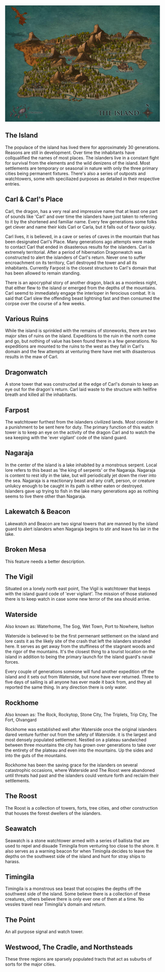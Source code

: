 ![Map](map.jpg)


The Island
----------
The populace of the island has lived there for approximately 30 generations. Reasons are still in development. Over time the inhabitants have collqualified the names of most places. The islanders live in a constant fight for survival from the elements and the wild denizens of the island. Most settlements are temporary or seasonal in nature with only the three primary cities being permanent fixtures. There's also a series of outposts and watchtowers, some with speciliazed purposes as detailed in their respective entries.


Carl & Carl's Place
-------------------
Carl, the dragon, has a very real and impressive name that at least one part of sounds like 'Carl' and over time the islanders have just taken to referring to it by the shortened and familiar name. Every few generations some folks get clever and name their kids Carl or Carla, but it falls out of favor quicky.

Carl lives, it is believed, in a cave or series of caves in the mountain that has been designated Carl's Place. Many generations ago attempts were made to contact Carl that ended in disasterous results for the islanders. Carl is extremely territorial. After a period of hibernation Dragonwatch was constructed to alert the islanders of Carl's return. Never one to suffer encroachment on its territory, Carl destroyed the tower and all its inhabitants. Currently Farpost is the closest structure to Carl's domain that has been allowed to remain standing.

There is an apocryphal story of another dragon, black as a moonless night, that either flew to the island or emerged from the depths of the mountains. Carl seemd to immediately engage the interloper in ferocious combat. It is said that Carl slew the offending beast lightning fast and then consumed the corpse over the course of a few weeks.

Various Ruins
-------------
While the island is sprinkled with the remains of stoneworks, there are two major sites of ruins on the island. Expeditions to the ruin in the north come and go, but nothing of value has been found there in a few generations. No expeditions are mounted to the ruins to the west as they fall in Carl's domain and the few attempts at venturing there have met with disasterous results in the maw of Carl.

Dragonwatch
-----------
A stone tower that was constructed at the edge of Carl's domain to keep an eye out for the dragon's return. Carl laid waste to the structure with hellfire breath and killed all the inhabitants. 

Farpost
-------
The watchtower furthest from the islanders civilized lands. Most consider it a punishment to be sent here for duty. The primary function of this watch tower is to keep an eye on the activity of the dragon Carl and to watch the sea keeping with the 'ever vigilant' code of the island guard. 

Nagaraja
--------
In the center of the island is a lake inhabited by a monstrous serpent. Local lore refers to this beast as 'the king of serpents' or the Nagaraja. Nagaraja is content to rest idly in the lake, but will periodically jet down the river into the sea. Nagaraja is a reactionary beast and any craft, person, or creature unlukcy enough to be caught in its path is either eaten or destroyed. Islanders gave up trying to fish in the lake many generations ago as nothing seems to live there other than Nagaraja.

Lakewatch & Beacon
------------------
Lakewatch and Beacon are two signal towers that are manned by the island guard to alert islanders when Nagaraja begins to stir and leave his lair in the lake. 

Broken Mesa
-----------
This feature needs a better description.

The Vigil
---------
Situated on a lonely north east point, The Vigil is watchtower that keeps with the island guard code of 'ever vigilant'. The mission of those stationed there is to keep watch in case some new terror of the sea should arrive.

Waterside
---------
Also known as: Waterhome, The Sog, Wet Town, Port to Nowhere, Iselton

Waterside is believed to be the first permenant settlement on the island and lore casts it as the likely site of the crash that left the islanders stranded here. It serves as get away from the stuffiness of the stagnant woods and the rigor of the mountains. It's the closest thing to a tourist location on the island in addition to being the primary launch for the island guard's naval forces. 

Every couple of generations someone will fund another expedition off the island and it sets out from Waterside, but none have ever returned. Three to five days of sailing is all anyone has ever made it back from, and they all reported the same thing. In any direction there is only water.

Rockhome
--------
Also known as: The Rock, Rockytop, Stone City, The Triplets, Trip City, The Fort, Olvangard

Rockhome was established well after Waterside once the original islanders dared venture further out from the safety of Waterside. it is the largest and most densely populated settlement. Nestled on a plateau sandwiched between three mountains the city has grown over generations to take over the entirety of the plateau and even into the mountains. Up the sides and into the guts of the mountains. 

Rockhome has been the saving grace for the islanders on several catastrophic occasions, where Waterside and The Roost were abandoned until threats had past and the islanders could venture forth and reclaim their settlements.

The Roost
---------
The Roost is a collection of towers, forts, tree cities, and other construction that houses the forest dwellers of the islanders.

Seawatch
--------
Seawatch is a stone watchtower armed with a series of ballista that are used to repel and disuade Timingila from venturing too close to the shore. It also serves as a warning beacon for when Timingila decides to leave the depths on the southwest side of the island and hunt for stray ships to harass.

Timingila
---------
Timingila is a monstrous sea beast that occupies the depths off the southwest side of the island. Some believe there is a collection of these creatures, others believe there is only ever one of them at a time. No vessles travel near Timingila's domain and return.

The Point
---------
An all purpose signal and watch tower. 


Westwood, The Cradle, and Northsteads
-------------------------------------
These three regions are sparsely populated tracts that act as suburbs of sorts for the major cities. 